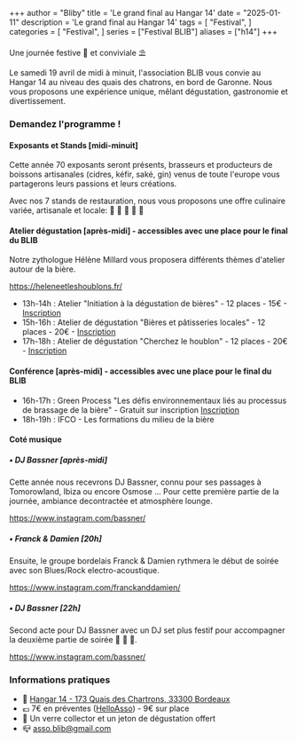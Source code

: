 +++
author = "Bliby"
title = 'Le grand final au Hangar 14'
date = "2025-01-11"
description = 'Le grand final au Hangar 14'
tags = [
    "Festival",
]
categories = [
    "Festival",
]
series = ["Festival BLIB"]
aliases = ["h14"]
+++

Une journée festive 🎉 et conviviale ⛱️

Le samedi 19 avril de midi à minuit, l'association BLIB vous convie au Hangar 14 au niveau des quais des chatrons, en bord de Garonne.
Nous vous proposons une expérience unique, mêlant dégustation, gastronomie et divertissement.

### Demandez l'programme !

#### Exposants et Stands [midi-minuit]

Cette année 70 exposants seront présents, brasseurs et producteurs de boissons artisanales (cidres, kéfir, saké, gin) venus de toute l'europe vous partagerons leurs passions et leurs créations.

Avec nos 7 stands de restauration, nous vous proposons une offre culinaire variée, artisanale et locale: 🍔 🦪 🌭 🍪 🥞

#### Atelier dégustation [après-midi] - accessibles avec une place pour le final du BLIB

Notre zythologue Hélène Millard vous proposera différents thèmes d'atelier autour de la bière.

https://heleneetleshoublons.fr/

- 13h-14h : Atelier "Initiation à la dégustation de bières" - 12 places - 15€ - [Inscription](https://www.helloasso.com/associations/blib/evenements/initiation-a-la-degustation-de-bieres)
- 15h-16h : Atelier de dégustation "Bières et pâtisseries locales" - 12 places - 20€ - [Inscription](https://www.helloasso.com/associations/blib/evenements/bieres-et-patisseries-locales)
- 17h-18h : Atelier de dégustation "Cherchez le houblon" - 12 places - 20€ - [Inscription](https://www.helloasso.com/associations/blib/evenements/cherchez-le-houblon)

#### Conférence [après-midi] - accessibles avec une place pour le final du BLIB

- 16h-17h : Green Process "Les défis environnementaux liés au processus de brassage de la bière" - Gratuit sur inscription [Inscription](https://www.helloasso.com/associations/blib/evenements/conference-recyclage-green-process)
- 18h-19h : IFCO - Les formations du milieu de la bière

#### Coté musique

##### • DJ Bassner [après-midi]

Cette année nous recevrons DJ Bassner, connu pour ses passages à Tomorowland, Ibiza ou encore Osmose ...
Pour cette première partie de la journée, ambiance decontractée et atmosphère lounge.

https://www.instagram.com/bassner/

##### • Franck & Damien [20h]

Ensuite, le groupe bordelais Franck & Damien rythmera le début de soirée avec son Blues/Rock electro-acoustique.

https://www.instagram.com/franckanddamien/

##### • DJ Bassner [22h]

Second acte pour DJ Bassner avec un DJ set plus festif pour accompagner la deuxième partie de soirée 🕺 💃 🪩.

https://www.instagram.com/bassner/

### Informations pratiques

- 📍 [Hangar 14 - 173 Quais des Chartrons, 33300 Bordeaux](https://www.google.com/maps/place//data=!4m2!3m1!1s0xd55287ea29065a7:0x9089fb0121f9c5af?sa=X&ved=1t:8290&ictx=111)
- 💶 7€ en préventes ([HelloAsso](https://www.helloasso.com/associations/blib)) - 9€ sur place
- 🎁 Un verre collector et un jeton de dégustation offert
- 📪 asso.blib@gmail.com

